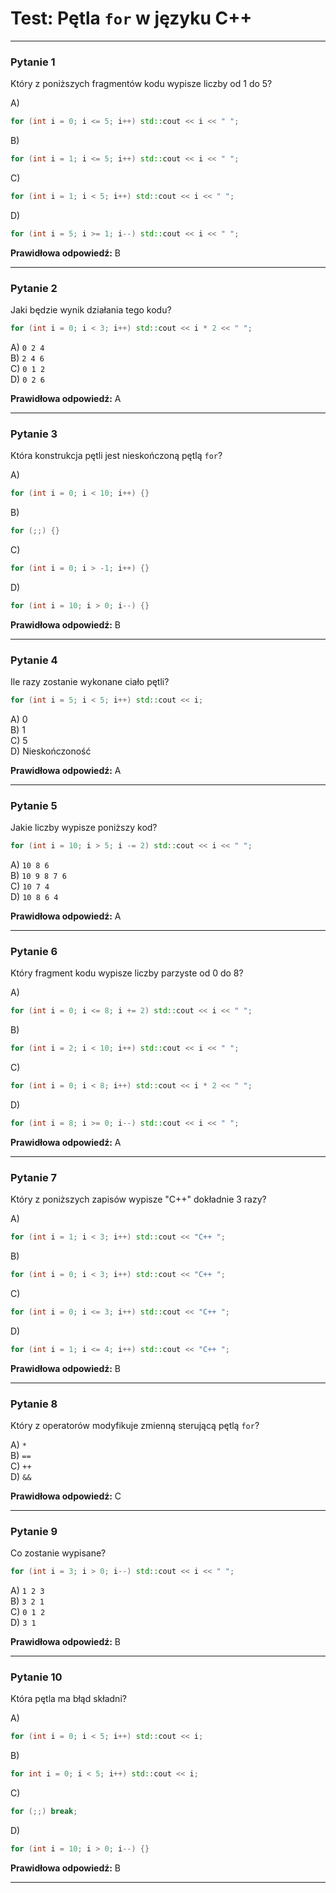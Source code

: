 # Test: Pętla `for` w języku C++

---

### **Pytanie 1**
Który z poniższych fragmentów kodu wypisze liczby od 1 do 5?

A)  
```cpp
for (int i = 0; i <= 5; i++) std::cout << i << " ";
```

B)  
```cpp
for (int i = 1; i <= 5; i++) std::cout << i << " ";
```

C)  
```cpp
for (int i = 1; i < 5; i++) std::cout << i << " ";
```

D)  
```cpp
for (int i = 5; i >= 1; i--) std::cout << i << " ";
```

**Prawidłowa odpowiedź:** B

---

### **Pytanie 2**
Jaki będzie wynik działania tego kodu?

```cpp
for (int i = 0; i < 3; i++) std::cout << i * 2 << " ";
```

A) `0 2 4`  
B) `2 4 6`  
C) `0 1 2`  
D) `0 2 6`  

**Prawidłowa odpowiedź:** A

---

### **Pytanie 3**
Która konstrukcja pętli jest nieskończoną pętlą `for`?

A)  
```cpp
for (int i = 0; i < 10; i++) {}
```

B)  
```cpp
for (;;) {}
```

C)  
```cpp
for (int i = 0; i > -1; i++) {}
```

D)  
```cpp
for (int i = 10; i > 0; i--) {}
```

**Prawidłowa odpowiedź:** B

---

### **Pytanie 4**
Ile razy zostanie wykonane ciało pętli?

```cpp
for (int i = 5; i < 5; i++) std::cout << i;
```

A) 0  
B) 1  
C) 5  
D) Nieskończoność  

**Prawidłowa odpowiedź:** A

---

### **Pytanie 5**
Jakie liczby wypisze poniższy kod?

```cpp
for (int i = 10; i > 5; i -= 2) std::cout << i << " ";
```

A) `10 8 6`  
B) `10 9 8 7 6`  
C) `10 7 4`  
D) `10 8 6 4`  

**Prawidłowa odpowiedź:** A

---

### **Pytanie 6**
Który fragment kodu wypisze liczby parzyste od 0 do 8?

A)  
```cpp
for (int i = 0; i <= 8; i += 2) std::cout << i << " ";
```

B)  
```cpp
for (int i = 2; i < 10; i++) std::cout << i << " ";
```

C)  
```cpp
for (int i = 0; i < 8; i++) std::cout << i * 2 << " ";
```

D)  
```cpp
for (int i = 8; i >= 0; i--) std::cout << i << " ";
```

**Prawidłowa odpowiedź:** A

---

### **Pytanie 7**
Który z poniższych zapisów wypisze "C++" dokładnie 3 razy?

A)  
```cpp
for (int i = 1; i < 3; i++) std::cout << "C++ ";
```

B)  
```cpp
for (int i = 0; i < 3; i++) std::cout << "C++ ";
```

C)  
```cpp
for (int i = 0; i <= 3; i++) std::cout << "C++ ";
```

D)  
```cpp
for (int i = 1; i <= 4; i++) std::cout << "C++ ";
```

**Prawidłowa odpowiedź:** B

---

### **Pytanie 8**
Który z operatorów modyfikuje zmienną sterującą pętlą `for`?

A) `*`  
B) `==`  
C) `++`  
D) `&&`  

**Prawidłowa odpowiedź:** C

---

### **Pytanie 9**
Co zostanie wypisane?

```cpp
for (int i = 3; i > 0; i--) std::cout << i << " ";
```

A) `1 2 3`  
B) `3 2 1`  
C) `0 1 2`  
D) `3 1`  

**Prawidłowa odpowiedź:** B

---

### **Pytanie 10**
Która pętla ma błąd składni?

A)  
```cpp
for (int i = 0; i < 5; i++) std::cout << i;
```

B)  
```cpp
for int i = 0; i < 5; i++) std::cout << i;
```

C)  
```cpp
for (;;) break;
```

D)  
```cpp
for (int i = 10; i > 0; i--) {}
```

**Prawidłowa odpowiedź:** B

---
